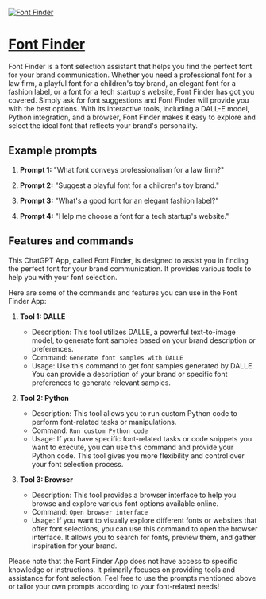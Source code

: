 [![Font Finder](https://files.oaiusercontent.com/file-2vtHuBbZCHRpoYUGmJP8pE7G?se=2123-10-17T14%3A25%3A10Z&sp=r&sv=2021-08-06&sr=b&rscc=max-age%3D31536000%2C%20immutable&rscd=attachment%3B%20filename%3D61a78dfb-e9cc-4486-9a31-21537be51e26.png&sig=eNs9v8R2LPDh/JrHLwgmEeQG/KAmnRt56jdoaakVYOY%3D)](https://chat.openai.com/g/g-PzS9QBSjH-font-finder)

# [Font Finder](https://chat.openai.com/g/g-PzS9QBSjH-font-finder)

Font Finder is a font selection assistant that helps you find the perfect font for your brand communication. Whether you need a professional font for a law firm, a playful font for a children's toy brand, an elegant font for a fashion label, or a font for a tech startup's website, Font Finder has got you covered. Simply ask for font suggestions and Font Finder will provide you with the best options. With its interactive tools, including a DALL-E model, Python integration, and a browser, Font Finder makes it easy to explore and select the ideal font that reflects your brand's personality.

## Example prompts

1. **Prompt 1:** "What font conveys professionalism for a law firm?"

2. **Prompt 2:** "Suggest a playful font for a children's toy brand."

3. **Prompt 3:** "What's a good font for an elegant fashion label?"

4. **Prompt 4:** "Help me choose a font for a tech startup's website."


## Features and commands

This ChatGPT App, called Font Finder, is designed to assist you in finding the perfect font for your brand communication. It provides various tools to help you with your font selection.

Here are some of the commands and features you can use in the Font Finder App:

1. **Tool 1: DALLE**
   - Description: This tool utilizes DALLE, a powerful text-to-image model, to generate font samples based on your brand description or preferences.
   - Command: `Generate font samples with DALLE`
   - Usage: Use this command to get font samples generated by DALLE. You can provide a description of your brand or specific font preferences to generate relevant samples.

2. **Tool 2: Python**
   - Description: This tool allows you to run custom Python code to perform font-related tasks or manipulations.
   - Command: `Run custom Python code`
   - Usage: If you have specific font-related tasks or code snippets you want to execute, you can use this command and provide your Python code. This tool gives you more flexibility and control over your font selection process.

3. **Tool 3: Browser**
   - Description: This tool provides a browser interface to help you browse and explore various font options available online.
   - Command: `Open browser interface`
   - Usage: If you want to visually explore different fonts or websites that offer font selections, you can use this command to open the browser interface. It allows you to search for fonts, preview them, and gather inspiration for your brand.

Please note that the Font Finder App does not have access to specific knowledge or instructions. It primarily focuses on providing tools and assistance for font selection. Feel free to use the prompts mentioned above or tailor your own prompts according to your font-related needs!